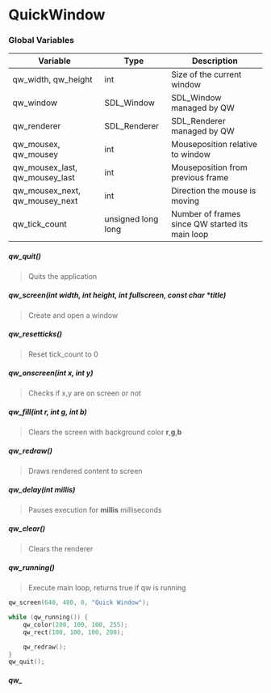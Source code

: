 # QuickWindow

### Global Variables

 Variable | Type | Description
----------|------|-------------
qw_width, qw_height | int | Size of the current window
qw_window | SDL_Window | SDL_Window managed by QW
qw_renderer | SDL_Renderer | SDL_Renderer managed by QW
qw_mousex, qw_mousey | int | Mouseposition relative to window
qw_mousex_last, qw_mousey_last | int | Mouseposition from previous frame
qw_mousex_next, qw_mousey_next | int | Direction the mouse is moving
qw_tick_count | unsigned long long | Number of frames since QW started its main loop

##### qw_quit()
> Quits the application

##### qw_screen(int **width**, int **height**, int **fullscreen**, const char \***title**)
> Create and open a window

##### qw_resetticks()
> Reset tick_count to 0

##### qw_onscreen(int **x**, int **y**)
> Checks if x,y are on screen or not

##### qw_fill(int **r**, int **g**, int **b**)
> Clears the screen with background color **r**,**g**,**b**

##### qw_redraw()
> Draws rendered content to screen

##### qw_delay(int **millis**)
> Pauses execution for **millis** milliseconds

##### qw_clear()
> Clears the renderer

##### qw_running()
> Execute main loop, returns true if qw is running
```c
qw_screen(640, 480, 0, "Quick Window");

while (qw_running()) {
	qw_color(200, 100, 100, 255);
	qw_rect(100, 100, 100, 200);

	qw_redraw();
}
qw_quit();
```

##### qw_
